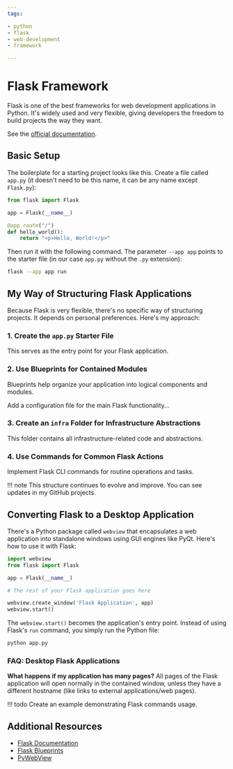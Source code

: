 ```yaml
---
tags:

- python
- flask
- web-development
- framework

---
```


# Flask Framework

Flask is one of the best frameworks for web development applications in Python. It's widely used and very flexible, giving developers the freedom to build projects the way they want.

See the [official documentation](https://flask.palletsprojects.com/).

## Basic Setup

The boilerplate for a starting project looks like this. Create a file called `app.py` (it doesn't need to be this name, it can be any name except `Flask.py`):

```python
from flask import Flask

app = Flask(__name__)

@app.route("/")
def hello_world():
    return "<p>Hello, World!</p>"
```

Then run it with the following command. The parameter `--app app` points to the starter file (in our case `app.py` without the `.py` extension):

```bash
flask --app app run
```

## My Way of Structuring Flask Applications

Because Flask is very flexible, there's no specific way of structuring projects. It depends on personal preferences. Here's my approach:

### 1. Create the `app.py` Starter File

This serves as the entry point for your Flask application.

### 2. Use Blueprints for Contained Modules

Blueprints help organize your application into logical components and modules.

Add a configuration file for the main Flask functionality...

### 3. Create an `infra` Folder for Infrastructure Abstractions

This folder contains all infrastructure-related code and abstractions.

### 4. Use Commands for Common Flask Actions

Implement Flask CLI commands for routine operations and tasks.

!!! note
    This structure continues to evolve and improve. You can see updates in my GitHub projects.

## Converting Flask to a Desktop Application

There's a Python package called `webview` that encapsulates a web application into standalone windows using GUI engines like PyQt. Here's how to use it with Flask:

```python
import webview
from flask import Flask

app = Flask(__name__)

# The rest of your Flask application goes here

webview.create_window('Flask Application', app)
webview.start()
```

The `webview.start()` becomes the application's entry point. Instead of using Flask's `run` command, you simply run the Python file:

```bash
python app.py
```

### FAQ: Desktop Flask Applications

**What happens if my application has many pages?**
All pages of the Flask application will open normally in the contained window, unless they have a different hostname (like links to external applications/web pages).

!!! todo
    Create an example demonstrating Flask commands usage.

## Additional Resources

- [Flask Documentation](https://flask.palletsprojects.com/)
- [Flask Blueprints](https://flask.palletsprojects.com/en/2.3.x/blueprints/)
- [PyWebView](https://pywebview.flowrl.com/)
